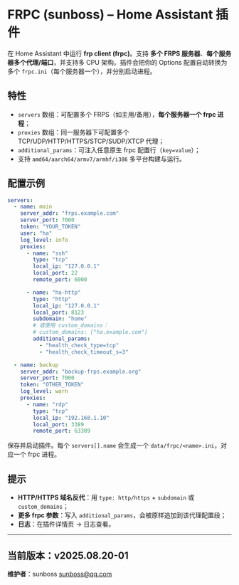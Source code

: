 # FRPC (sunboss) – Home Assistant 插件

在 Home Assistant 中运行 **frp client (frpc)**。支持 **多个 FRPS 服务器**、**每个服务器多个代理/端口**，并支持多 CPU 架构。插件会把你的 Options 配置自动转换为多个 `frpc.ini`（每个服务器一个），并分别启动进程。

## 特性
- `servers` 数组：可配置多个 FRPS（如主用/备用），**每个服务器一个 frpc 进程**；
- `proxies` 数组：同一服务器下可配置多个 TCP/UDP/HTTP/HTTPS/STCP/SUDP/XTCP 代理；
- `additional_params`：可注入任意原生 frpc 配置行（`key=value`）；
- 支持 `amd64/aarch64/armv7/armhf/i386` 多平台构建与运行。

## 配置示例

```yaml
servers:
  - name: main
    server_addr: "frps.example.com"
    server_port: 7000
    token: "YOUR_TOKEN"
    user: "ha"
    log_level: info
    proxies:
      - name: "ssh"
        type: "tcp"
        local_ip: "127.0.0.1"
        local_port: 22
        remote_port: 6000

      - name: "ha-http"
        type: "http"
        local_ip: "127.0.0.1"
        local_port: 8123
        subdomain: "home"
        # 或使用 custom_domains：
        # custom_domains: ["ha.example.com"]
        additional_params:
          - "health_check_type=tcp"
          - "health_check_timeout_s=3"

  - name: backup
    server_addr: "backup-frps.example.org"
    server_port: 7000
    token: "OTHER_TOKEN"
    log_level: warn
    proxies:
      - name: "rdp"
        type: "tcp"
        local_ip: "192.168.1.10"
        local_port: 3389
        remote_port: 63389
```

保存并启动插件。每个 `servers[].name` 会生成一个 `data/frpc/<name>.ini`，对应一个 frpc 进程。

## 提示
- **HTTP/HTTPS 域名反代**：用 `type: http/https` + `subdomain` 或 `custom_domains`；
- **更多 frpc 参数**：写入 `additional_params`，会被原样追加到该代理配置段；
- **日志**：在插件详情页 → 日志查看。

---

## 当前版本：v2025.08.20-01

**维护者**：sunboss <sunboss@qq.com>
